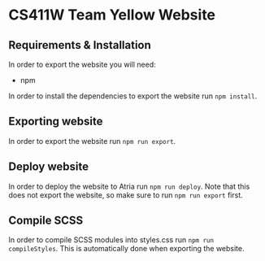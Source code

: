 # CS411W Team Yellow Website

## Requirements & Installation
In order to export the website you will need:
* npm

In order to install the dependencies to export the website run `npm install`.

## Exporting website
In order to export the website run `npm run export`.

## Deploy website
In order to deploy the website to Atria run `npm run deploy`.
Note that this does not export the website, so make sure to run `npm run export` first.

## Compile SCSS
In order to compile SCSS modules into styles.css run `npm run compileStyles`.
This is automatically done when exporting the website.